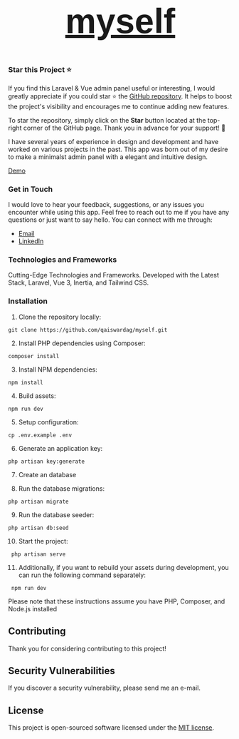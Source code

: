 <a href="https://www.myself.myissue.io" target="_blank">
    <h1 align="center" style="font-size: 78px; font-family: 'Jost', sans-serif; text-align: center;">
        myself
    </h1>
</a>

### Star this Project ⭐

If you find this Laravel & Vue admin panel useful or interesting, I would greatly appreciate if you could star ⭐ the [GitHub repository](https://github.com/qaiswardag/myself). It helps to boost the project's visibility and encourages me to continue adding new features.

To star the repository, simply click on the **Star** button located at the top-right corner of the GitHub page. Thank you in advance for your support! 🙌

I have several years of experience in design and development and have worked on various projects in the past. This app was born out of my desire to make a minimalst admin panel with a elegant and intuitive design.

[Demo](https://www.myself.myissue.io)

### Get in Touch

I would love to hear your feedback, suggestions, or any issues you encounter while using this app. Feel free to reach out to me if you have any questions or just want to say hello. You can connect with me through:

-   [Email](mailto:qais.wardag@outlook.com)
-   [LinkedIn](https://www.linkedin.com/in/qaiswardag)

### Technologies and Frameworks

Cutting-Edge Technologies and Frameworks. Developed with the Latest Stack, Laravel, Vue 3, Inertia, and Tailwind CSS.

### Installation

1. Clone the repository locally:

```
git clone https://github.com/qaiswardag/myself.git
```

2. Install PHP dependencies using Composer:

```
composer install
```

3. Install NPM dependencies:

```
npm install
```

4. Build assets:

```
npm run dev
```

5. Setup configuration:

```
cp .env.example .env
```

6. Generate an application key:

```
php artisan key:generate
```

7. Create an database

8. Run the database migrations:

```
php artisan migrate
```

9. Run the database seeder:

```
php artisan db:seed
```

10. Start the project:

```
 php artisan serve
```

11. Additionally, if you want to rebuild your assets during development, you can run the following command separately:

```
 npm run dev
```

Please note that these instructions assume you have PHP, Composer, and Node.js installed

## Contributing

Thank you for considering contributing to this project!

## Security Vulnerabilities

If you discover a security vulnerability, please send me an e-mail.

## License

This project is open-sourced software licensed under the [MIT license](https://opensource.org/licenses/MIT).
